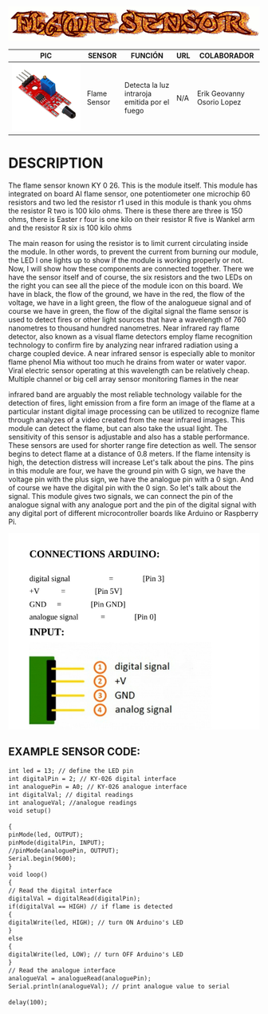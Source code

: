 ![](FlameSensor.gif)

PIC | SENSOR | FUNCIÓN | URL | COLABORADOR
------------ | -------------| -------------| -------------| -------------
![](FSENSOR.jpg) | Flame Sensor | Detecta la luz intraroja emitida por el fuego | N/A | Erik Geovanny Osorio Lopez

# DESCRIPTION
The flame sensor known KY 0 26. This is the module itself.
This module has integrated on board AI flame sensor, one
potentiometer one microchip 60 resistors and two led the resistor r1
used in this module is thank you ohms the resistor R two is 100 kilo
ohms. There is these there are three is 150 ohms, there is Easter r
four is one kilo on their resistor R five is Wankel arm and the resistor
R six is 100 kilo ohms

The main reason for using the resistor is to limit current circulating
inside the module. In other words, to prevent the current from
burning our module, the LED l one lights up to show if the module is
working properly or not. Now, I will show how these components
are connected together. There we have the sensor itself and of
course, the six resistors and the two LEDs on the right you can see
all the piece of the module icon on this board. We have in black, the
flow of the ground, we have in the red, the flow of the voltage, we
have in a light green, the flow of the analogueue signal and of course
we have in green, the flow of the digital signal the flame sensor is
used to detect fires or other light sources that have a wavelength of
760 nanometres to thousand hundred nanometres.
Near infrared ray flame detector, also known as a visual flame
detectors employ flame recognition technology to confirm fire by
analyzing near infrared radiation using a charge coupled device. A
near infrared sensor is especially able to monitor flame phenol Mia
without too much he drains from water or water vapor. Viral electric
sensor operating at this wavelength can be relatively cheap. Multiple
channel or big cell array sensor monitoring flames in the near

infrared band are arguably the most reliable technology vailable for
the detection of fires, light emission from a fire form an image of the
flame at a particular instant digital image processing can be utilized
to recognize flame through analyzes of a video created from the near
infrared images. This module can detect the flame, but can also take
the usual light.
The sensitivity of this sensor is adjustable and also has a stable
performance. These sensors are used for shorter range fire detection
as well. The sensor begins to detect flame at a distance of 0.8 meters.
If the flame intensity is high, the detection distress will increase Let's
talk about the pins. The pins in this module are four, we have the
ground pin with G sign, we have the voltage pin with the plus sign,
we have the analogue pin with a 0 sign. And of course we have the
digital pin with the 0 sign. So let's talk about the signal. This module
gives two signals, we can connect the pin of the analogue signal with
any analogue port and the pin of the digital signal with any digital
port of different microcontroller boards like Arduino or Raspberry
Pi.

![](FlameConect.PNG)

## EXAMPLE SENSOR CODE:
```ARDUINO
int led = 13; // define the LED pin
int digitalPin = 2; // KY-026 digital interface
int analoguePin = A0; // KY-026 analogue interface
int digitalVal; // digital readings
int analogueVal; //analogue readings
void setup()

{
pinMode(led, OUTPUT);
pinMode(digitalPin, INPUT);
//pinMode(analoguePin, OUTPUT);
Serial.begin(9600);
}
void loop()
{
// Read the digital interface
digitalVal = digitalRead(digitalPin);
if(digitalVal == HIGH) // if flame is detected
{
digitalWrite(led, HIGH); // turn ON Arduino's LED
}
else
{
digitalWrite(led, LOW); // turn OFF Arduino's LED
}
// Read the analogue interface
analogueVal = analogueRead(analoguePin);
Serial.println(analogueVal); // print analogue value to serial

delay(100);

```

